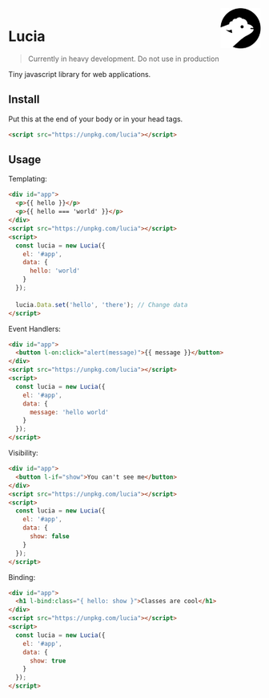 <img src=".github/img/logo.svg" width="80px" align="right" />

# Lucia

> Currently in heavy development. Do not use in production

Tiny javascript library for web applications.

## Install

Put this at the end of your body or in your head tags.

```html
<script src="https://unpkg.com/lucia"></script>
```

## Usage

Templating:
```html
<div id="app">
  <p>{{ hello }}</p>
  <p>{{ hello === 'world' }}</p>
</div>
<script src="https://unpkg.com/lucia"></script>
<script>
  const lucia = new Lucia({
    el: '#app',
    data: {
      hello: 'world'
    }
  });

  lucia.Data.set('hello', 'there'); // Change data
</script>
```

Event Handlers:
```html
<div id="app">
  <button l-on:click="alert(message)">{{ message }}</button>
</div>
<script src="https://unpkg.com/lucia"></script>
<script>
  const lucia = new Lucia({
    el: '#app',
    data: {
      message: 'hello world'
    }
  });
</script>
```

Visibility:
```html
<div id="app">
  <button l-if="show">You can't see me</button>
</div>
<script src="https://unpkg.com/lucia"></script>
<script>
  const lucia = new Lucia({
    el: '#app',
    data: {
      show: false
    }
  });
</script>
```

Binding:
```html
<div id="app">
  <h1 l-bind:class="{ hello: show }">Classes are cool</h1>
</div>
<script src="https://unpkg.com/lucia"></script>
<script>
  const lucia = new Lucia({
    el: '#app',
    data: {
      show: true
    }
  });
</script>
```